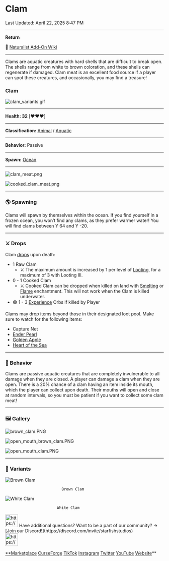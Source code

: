# Clam

Last Updated: April 22, 2025 8:47 PM

---

**Return**

🐻 [Naturalist Add-On Wiki](https://www.notion.so/1a7a9a61c3f1800c8e32e893d6e7f430?pvs=21)

---

Clams are aquatic creatures with hard shells that are difficult to break open. The shells range from white to brown coloration, and these shells can regenerate if damaged. Clam meat is an excellent food source if a player can spot these creatures, and occasionally, you may find a treasure!

<aside>

### **Clam**

![clam_variants.gif](Clam%201dd816019a9f8165be52f55fc2f70c00/clam_variants.gif)

---

**Health: 32** [♥️♥️♥️]

---

**Classification:** [Animal](https://minecraft.fandom.com/wiki/Animal) / [Aquatic](https://minecraft.fandom.com/wiki/Aquatic)

---

**Behavior:** Passive

---

**Spawn:** [Ocean](https://minecraft.wiki/w/Ocean)

---

![clam_meat.png](Clam%201dd816019a9f8165be52f55fc2f70c00/clam_meat.png)

![cooked_clam_meat.png](Clam%201dd816019a9f8165be52f55fc2f70c00/cooked_clam_meat.png)

</aside>

---

### 🌎 Spawning

Clams will spawn by themselves within the ocean. If you find yourself in a frozen ocean, you won’t find any clams, as they prefer warmer water! You will find clams between Y 64 and Y -20.

---

### ⚔️ Drops

Clam [drops](https://minecraft.fandom.com/wiki/Drops) upon death:

- 1 Raw Clam
    - ⚔️ The maximum amount is increased by 1 per level of [Looting](https://minecraft.fandom.com/wiki/Looting), for a maximum of 3 with Looting III.
- 0 - 1 Cooked Clam
    - ⚔️ Cooked Clam can be dropped when killed on land with [Smelting](https://minecraft.fandom.com/wiki/Fire_Aspect) or [Flame](https://minecraft.fandom.com/wiki/Flame) enchantment. This will not work when the Clam is killed underwater.
- 🟢 1 - 3 [Experience](https://minecraft.fandom.com/wiki/Experience) Orbs if killed by Player

Clams may drop items beyond those in their designated loot pool. Make sure to watch for the following items:

- Capture Net
- [Ender Pearl](https://minecraft.wiki/w/Ender_Pearl)
- [Golden Apple](https://minecraft.wiki/w/Golden_Apple)
- [Heart of the Sea](https://minecraft.wiki/w/Heart_of_the_Sea)

---

### 🧠 Behavior

Clams are passive aquatic creatures that are completely invulnerable to all damage when they are closed. A player can damage a clam when they are open. There is a 20% chance of a clam having an item inside its mouth, which the player can collect upon death. Their mouths will open and close at random intervals, so you must be patient if you want to collect some clam meat!

---

### 🖼️ Gallery

![brown_clam.PNG](Clam%201dd816019a9f8165be52f55fc2f70c00/brown_clam.png)

![open_mouth_brown_clam.PNG](Clam%201dd816019a9f8165be52f55fc2f70c00/open_mouth_brown_clam.png)

![open_mouth_clam.PNG](Clam%201dd816019a9f8165be52f55fc2f70c00/open_mouth_clam.png)

---

### 🎨 Variants

![                             Brown Clam](Clam%201dd816019a9f8165be52f55fc2f70c00/clam.gif)

                             Brown Clam

![                           White Clam](Clam%201dd816019a9f8165be52f55fc2f70c00/clam_white.gif)

                           White Clam

<aside>
<img src="https://www.notion.so/icons/headset_red.svg" alt="https://www.notion.so/icons/headset_red.svg" width="40px" /> Have additional questions? Want to be a part of our community? → [Join our Discord!](https://discord.com/invite/starfishstudios)

</aside>

<aside>
<img src="https://www.notion.so/icons/star_red.svg" alt="https://www.notion.so/icons/star_red.svg" width="40px" />

[**Marketplace](https://www.minecraft.net/en-us/marketplace/creator?name=Starfish%20Studios)      [CurseForge](https://www.curseforge.com/members/starfish_studios/projects)      [TikTok](https://www.tiktok.com/@starfishstudios)      [Instagram](https://www.instagram.com/starfishstudiosinc/)      [Twitter](https://twitter.com/starfishstudios)      [YouTube](https://www.youtube.com/@starfishstudios)      [Website](https://starfish-studios.com/)**

</aside>